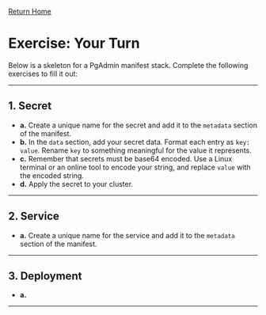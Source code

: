 [Return Home](/README.md)

# Exercise: Your Turn

Below is a skeleton for a PgAdmin manifest stack. Complete the following exercises to fill it out:

---

## 1. Secret

- **a.** Create a unique name for the secret and add it to the `metadata` section of the manifest.
- **b.** In the `data` section, add your secret data. Format each entry as `key: value`. Rename `key` to something meaningful for the value it represents.
- **c.** Remember that secrets must be base64 encoded. Use a Linux terminal or an online tool to encode your string, and replace `value` with the encoded string.
- **d.** Apply the secret to your cluster.

---

## 2. Service

- **a.** Create a unique name for the service and add it to the `metadata` section of the manifest.
---

## 3. Deployment

- **a.** 

---
